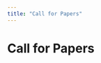 ```yaml
---
title: "Call for Papers"
---
```


# Call for Papers

<!-- We welcome submissions related to any aspects of CRL, including but not limited to:

* Learning latent (structural) causal models & structured (deep) generative models
* Interventional representations, causal digital twins & structured (causal) world models
* Post-hoc extraction of causal relations from (deep) generative models
* Self-supervised causal representation learning
* Multi-environment & multi-view causal representation learning
* Micro vs. macro/coarse-grained/multi-level causal systems
* Identifiable representation learning & nonlinear ICA
* Uncertainty quantification in (causal) representation learning
* Group-theoretic & symmetry-based views on disentanglement
* Invariance & equivariance in representation learning
* Interdisciplinary perspectives on causal representation learning, including from cognitive science, psychology, (computational) neuroscience or philosophy
* Real-world applications of causal representation learning, including in biology, medical sciences, or robotics


Submissions should present novel, unpublished work. Work that previously appeared in non-archival venues (such as arXiv or other workshops without proceedings) is allowed.

The CRL workshop is non-archival, and should thus generally not violate dual submission policies at other archival venues (e.g., submitting work that is currently under review at another conference such as NeurIPS is permitted); if unsure, please check yourself with the corresponding venue. -->
